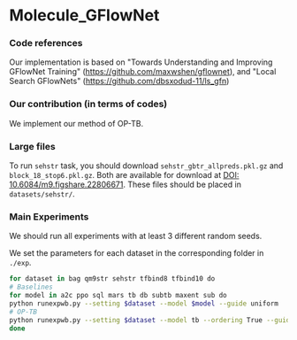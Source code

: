 # Molecule_GFlowNet

### Code references
Our implementation is based on "Towards Understanding and Improving GFlowNet Training" (https://github.com/maxwshen/gflownet), and "Local Search GFlowNets" (https://github.com/dbsxodud-11/ls_gfn)

### Our contribution (in terms of codes)

We implement our method of OP-TB. 

### Large files

To run `sehstr` task, you should download `sehstr_gbtr_allpreds.pkl.gz` and `block_18_stop6.pkl.gz`. Both are available for download at [DOI: 10.6084/m9.figshare.22806671](https://figshare.com/articles/dataset/sEH_dataset_for_GFlowNet_/22806671). These files should be placed in `datasets/sehstr/`. 


### Main Experiments

We should run all experiments with at least 3 different random seeds.

We set the parameters for each dataset in the corresponding folder in `./exp`. 
```bash
for dataset in bag qm9str sehstr tfbind8 tfbind10 do
# Baselines
for model in a2c ppo sql mars tb db subtb maxent sub do
python runexpwb.py --setting $dataset --model $model --guide uniform
# OP-TB
python runexpwb.py --setting $dataset --model tb --ordering True --guide uniform
done
```